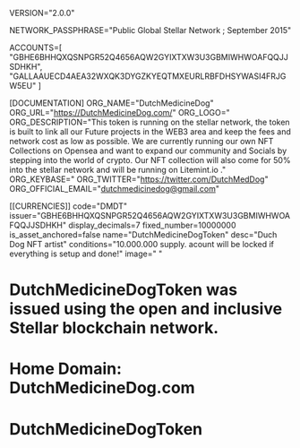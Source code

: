 VERSION="2.0.0"

NETWORK_PASSPHRASE="Public Global Stellar Network ; September 2015"

ACCOUNTS=[
"GBHE6BHHQXQSNPGR52Q4656AQW2GYIXTXW3U3GBMIWHWOAFQQJJSDHKH",
"GALLAAUECD4AEA32WXQK3DYGZKYEQTMXEURLRBFDHSYWASI4FRJGW5EU"
]

[DOCUMENTATION]
ORG_NAME="DutchMedicineDog"
ORG_URL="https://DutchMedicineDog.com/"
ORG_LOGO="
ORG_DESCRIPTION="This token is running on the stellar network, the token is built to link all our Future projects in the WEB3 area and keep the fees and network cost as low as possible. We are currently running our own NFT Collections on Opensea and want to expand our community and Socials by stepping into the world of crypto. Our NFT collection will also come for 50% into the stellar network and will be running on Litemint.io ."
ORG_KEYBASE="
ORG_TWITTER="https://twitter.com/DutchMedDog"
ORG_OFFICIAL_EMAIL="dutchmedicinedog@gmail.com"

[[CURRENCIES]]
code="DMDT"
issuer="GBHE6BHHQXQSNPGR52Q4656AQW2GYIXTXW3U3GBMIWHWOAFQQJJSDHKH"
display_decimals=7
fixed_number=10000000
is_asset_anchored=false
name="DutchMedicineDogToken"
desc="Duch Dog NFT artist"
conditions="10.000.000 supply. acount will be locked if everything is setup and done!"
image=" "

# DutchMedicineDogToken was issued using the open and inclusive Stellar blockchain network.
# Home Domain: DutchMedicineDog.com
# DutchMedicineDogToken
